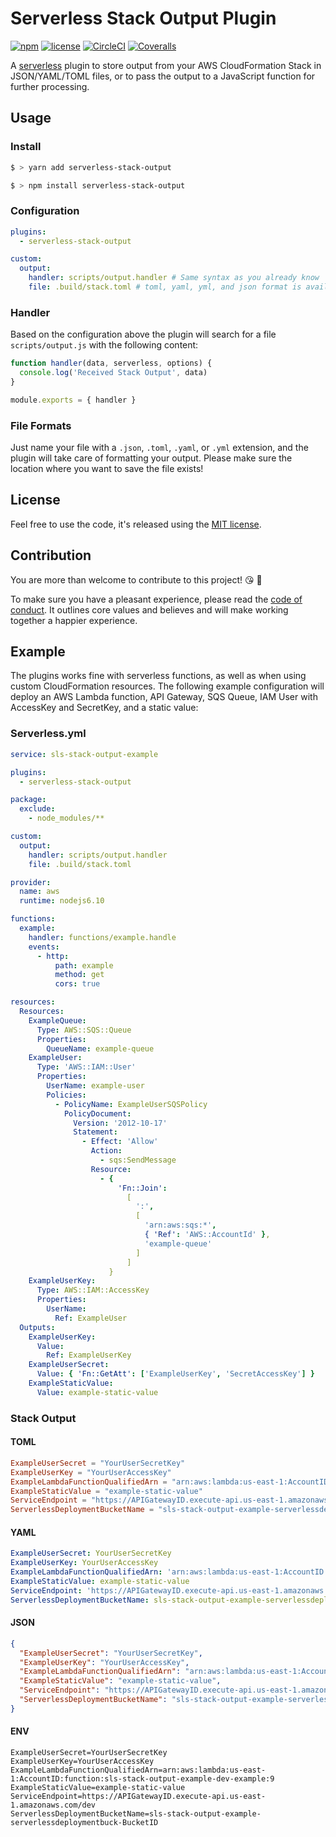 # Serverless Stack Output Plugin

[![npm](https://img.shields.io/npm/v/serverless-stack-output.svg)](https://www.npmjs.com/package/serverless-stack-output)
[![license](https://img.shields.io/github/license/sbstjn/serverless-stack-output.svg)](https://github.com/sbstjn/serverless-stack-output/blob/master/LICENSE.md)
[![CircleCI](https://img.shields.io/circleci/project/github/sbstjn/serverless-stack-output.svg)](https://circleci.com/gh/sbstjn/serverless-stack-output)
[![Coveralls](https://img.shields.io/coveralls/sbstjn/serverless-stack-output.svg)](https://coveralls.io/github/sbstjn/serverless-stack-output)

A [serverless](https://serverless.com) plugin to store output from your AWS CloudFormation Stack in JSON/YAML/TOML files, or to pass the output to a JavaScript function for further processing.

## Usage

### Install

```bash
$ > yarn add serverless-stack-output
```

```bash
$ > npm install serverless-stack-output
```

### Configuration

```yaml
plugins:
  - serverless-stack-output

custom:
  output:
    handler: scripts/output.handler # Same syntax as you already know
    file: .build/stack.toml # toml, yaml, yml, and json format is available
```

### Handler

Based on the configuration above the plugin will search for a file `scripts/output.js` with the following content:

```js
function handler(data, serverless, options) {
  console.log('Received Stack Output', data)
}

module.exports = { handler }
```

### File Formats

Just name your file with a `.json`, `.toml`, `.yaml`, or `.yml` extension, and the plugin will take care of formatting your output. Please make sure the location where you want to save the file exists!

## License

Feel free to use the code, it's released using the [MIT license](LICENSE.md).

## Contribution

You are more than welcome to contribute to this project! 😘 🙆

To make sure you have a pleasant experience, please read the [code of conduct](CODE_OF_CONDUCT.md). It outlines core values and believes and will make working together a happier experience.

## Example

The plugins works fine with serverless functions, as well as when using custom CloudFormation resources. The following example configuration will deploy an AWS Lambda function, API Gateway, SQS Queue, IAM User with AccessKey and SecretKey, and a static value:

### Serverless.yml

```yaml
service: sls-stack-output-example

plugins:
  - serverless-stack-output

package:
  exclude:
    - node_modules/**

custom:
  output:
    handler: scripts/output.handler
    file: .build/stack.toml

provider:
  name: aws
  runtime: nodejs6.10

functions:
  example:
    handler: functions/example.handle
    events:
      - http:
          path: example
          method: get
          cors: true

resources:
  Resources:
    ExampleQueue:
      Type: AWS::SQS::Queue
      Properties:
        QueueName: example-queue
    ExampleUser:
      Type: 'AWS::IAM::User'
      Properties:
        UserName: example-user
        Policies:
          - PolicyName: ExampleUserSQSPolicy
            PolicyDocument:
              Version: '2012-10-17'
              Statement:
                - Effect: 'Allow'
                  Action:
                    - sqs:SendMessage
                  Resource:
                    - {
                        'Fn::Join':
                          [
                            ':',
                            [
                              'arn:aws:sqs:*',
                              { 'Ref': 'AWS::AccountId' },
                              'example-queue'
                            ]
                          ]
                      }
    ExampleUserKey:
      Type: AWS::IAM::AccessKey
      Properties:
        UserName:
          Ref: ExampleUser
  Outputs:
    ExampleUserKey:
      Value:
        Ref: ExampleUserKey
    ExampleUserSecret:
      Value: { 'Fn::GetAtt': ['ExampleUserKey', 'SecretAccessKey'] }
    ExampleStaticValue:
      Value: example-static-value
```

### Stack Output

#### TOML

```toml
ExampleUserSecret = "YourUserSecretKey"
ExampleUserKey = "YourUserAccessKey"
ExampleLambdaFunctionQualifiedArn = "arn:aws:lambda:us-east-1:AccountID:function:sls-stack-output-example-dev-example:9"
ExampleStaticValue = "example-static-value"
ServiceEndpoint = "https://APIGatewayID.execute-api.us-east-1.amazonaws.com/dev"
ServerlessDeploymentBucketName = "sls-stack-output-example-serverlessdeploymentbuck-BucketID"
```

#### YAML

```yaml
ExampleUserSecret: YourUserSecretKey
ExampleUserKey: YourUserAccessKey
ExampleLambdaFunctionQualifiedArn: 'arn:aws:lambda:us-east-1:AccountID:function:sls-stack-output-example-dev-example:9'
ExampleStaticValue: example-static-value
ServiceEndpoint: 'https://APIGatewayID.execute-api.us-east-1.amazonaws.com/dev'
ServerlessDeploymentBucketName: sls-stack-output-example-serverlessdeploymentbuck-BucketID
```

#### JSON

```json
{
  "ExampleUserSecret": "YourUserSecretKey",
  "ExampleUserKey": "YourUserAccessKey",
  "ExampleLambdaFunctionQualifiedArn": "arn:aws:lambda:us-east-1:AccountID:function:sls-stack-output-example-dev-example:9",
  "ExampleStaticValue": "example-static-value",
  "ServiceEndpoint": "https://APIGatewayID.execute-api.us-east-1.amazonaws.com/dev",
  "ServerlessDeploymentBucketName": "sls-stack-output-example-serverlessdeploymentbuck-BucketID"
}
```

#### ENV

```env
ExampleUserSecret=YourUserSecretKey
ExampleUserKey=YourUserAccessKey
ExampleLambdaFunctionQualifiedArn=arn:aws:lambda:us-east-1:AccountID:function:sls-stack-output-example-dev-example:9
ExampleStaticValue=example-static-value
ServiceEndpoint=https://APIGatewayID.execute-api.us-east-1.amazonaws.com/dev
ServerlessDeploymentBucketName=sls-stack-output-example-serverlessdeploymentbuck-BucketID
```

